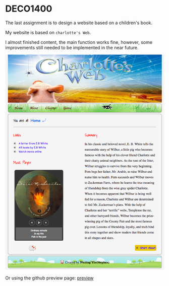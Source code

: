 # DECO1400

The last assignment is to design a website based on a children's book.

My website is based on `charlotte's Web`.

I almost finished content, the main function works fine, however, some improvements still needed to be implemented in the near future. 

![preview](./preview.png)

Or using the github preview page: [preview](https://htmlpreview.github.io/?https://github.com/hacker0limbo/UQ-BachIT/blob/master/DECO1400/homepage/homepage.html)


